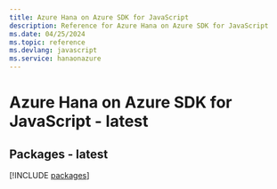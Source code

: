```yaml
---
title: Azure Hana on Azure SDK for JavaScript
description: Reference for Azure Hana on Azure SDK for JavaScript
ms.date: 04/25/2024
ms.topic: reference
ms.devlang: javascript
ms.service: hanaonazure
---
```

# Azure Hana on Azure SDK for JavaScript - latest
## Packages - latest
[!INCLUDE [packages](hana-on-azure-index.md)]